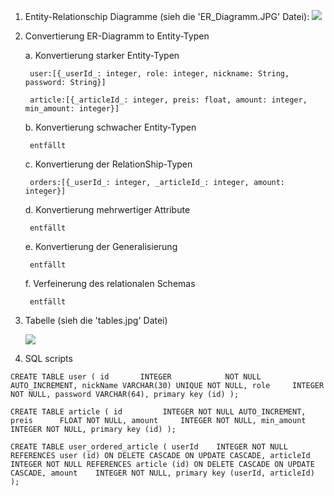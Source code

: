 1. Entity-Relationschip Diagramme (sieh die 'ER_Diagramm.JPG' Datei):
    ![](C:\Studium\Interviews\ShoppingCard\ER_diagramm.JPG)
2. Convertierung ER-Diagramm to Entity-Typen

    a. Konvertierung starker Entity-Typen

        user:[{_userId_: integer, role: integer, nickname: String, password: String}]

        article:[{_articleId_: integer, preis: float, amount: integer, min_amount: integer}]

    b. Konvertierung schwacher Entity-Typen

        entfällt

    c. Konvertierung der RelationShip-Typen

        orders:[{_userId_: integer, _articleId_: integer, amount: integer}]

    d. Konvertierung mehrwertiger Attribute

        entfällt

    e. Konvertierung der Generalisierung

        entfällt

    f. Verfeinerung des relationalen Schemas

        entfällt

3. Tabelle (sieh die 'tables.jpg' Datei)

    ![](C:\Studium\Interviews\ShoppingCard\tables.jpg)

4. SQL scripts

`CREATE TABLE user
(
id       INTEGER            NOT NULL AUTO_INCREMENT,
nickName VARCHAR(30) UNIQUE NOT NULL,
role     INTEGER            NOT NULL,
password VARCHAR(64),
primary key (id)
);`


`CREATE TABLE article
(
id         INTEGER NOT NULL AUTO_INCREMENT,
preis      FLOAT NOT NULL,
amount     INTEGER NOT NULL,
min_amount INTEGER NOT NULL,
primary key (id)
);`


`CREATE TABLE user_ordered_article
(
userId    INTEGER NOT NULL REFERENCES user (id) ON DELETE CASCADE ON UPDATE CASCADE,
articleId INTEGER NOT NULL REFERENCES article (id) ON DELETE CASCADE ON UPDATE CASCADE,
amount    INTEGER NOT NULL,
primary key (userId, articleId)
);`


